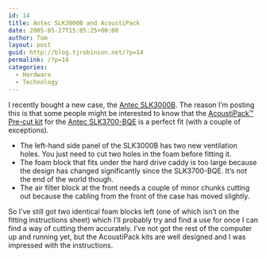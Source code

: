```yaml
---
id: 14
title: Antec SLK3000B and AcoustiPack
date: 2005-05-27T15:05:25+00:00
author: Tom
layout: post
guid: http://blog.tjrobinson.net/?p=14
permalink: /?p=14
categories:
  - Hardware
  - Technology
---
```

I recently bought a new case, the [Antec SLK3000B](http://www.antec.com/us/productDetails.php?ProdID=93000). The reason I&#8217;m posting this is that some people might be interested to know that the [AcoustiPack™ Pre-cut kit](http://www.acoustiproducts.com/en/acoustipack_precut.asp#APAntecBQE) for the [Antec SLK3700-BQE](http://www.antec.com/us/productDetails.php?ProdID=93703) is a perfect fit (with a couple of exceptions).

  * The left-hand side panel of the SLK3000B has two new ventilation holes. You just need to cut two holes in the foam before fitting it.
  * The foam block that fits under the hard drive caddy is too large because the design has changed significantly since the SLK3700-BQE. It&#8217;s not the end of the world though.
  * The air filter block at the front needs a couple of minor chunks cutting out because the cabling from the front of the case has moved slightly.

So I&#8217;ve still got two identical foam blocks left (one of which isn&#8217;t on the fitting instructions sheet) which I&#8217;ll probably try and find a use for once I can find a way of cutting them accurately. I&#8217;ve not got the rest of the computer up and running yet, but the AcoustiPack kits are well designed and I was impressed with the instructions.